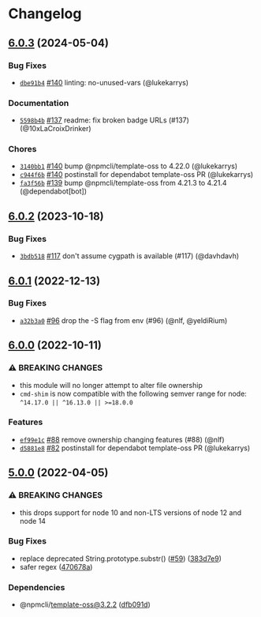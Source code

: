 # Changelog

## [6.0.3](https://github.com/npm/cmd-shim/compare/v6.0.2...v6.0.3) (2024-05-04)

### Bug Fixes

* [`dbe91b4`](https://github.com/npm/cmd-shim/commit/dbe91b4433990e0566903b29a2a17d81ded5890b) [#140](https://github.com/npm/cmd-shim/pull/140) linting: no-unused-vars (@lukekarrys)

### Documentation

* [`5598b4b`](https://github.com/npm/cmd-shim/commit/5598b4b5d04d42201543dc67b459f0a7db78c211) [#137](https://github.com/npm/cmd-shim/pull/137) readme: fix broken badge URLs (#137) (@10xLaCroixDrinker)

### Chores

* [`3140bb1`](https://github.com/npm/cmd-shim/commit/3140bb131f84ac8fc284f1120c5a963621cd001f) [#140](https://github.com/npm/cmd-shim/pull/140) bump @npmcli/template-oss to 4.22.0 (@lukekarrys)
* [`c944f6b`](https://github.com/npm/cmd-shim/commit/c944f6bb60f10b0c2aa803427233a7c76169a8c1) [#140](https://github.com/npm/cmd-shim/pull/140) postinstall for dependabot template-oss PR (@lukekarrys)
* [`fa3f56b`](https://github.com/npm/cmd-shim/commit/fa3f56b3ab022523f59cae4081912a8b535ac234) [#139](https://github.com/npm/cmd-shim/pull/139) bump @npmcli/template-oss from 4.21.3 to 4.21.4 (@dependabot[bot])

## [6.0.2](https://github.com/npm/cmd-shim/compare/v6.0.1...v6.0.2) (2023-10-18)

### Bug Fixes

* [`3bdb518`](https://github.com/npm/cmd-shim/commit/3bdb518db21ec6ae64cda74405c7025ee76ccd76) [#117](https://github.com/npm/cmd-shim/pull/117) don't assume cygpath is available (#117) (@davhdavh)

## [6.0.1](https://github.com/npm/cmd-shim/compare/v6.0.0...v6.0.1) (2022-12-13)

### Bug Fixes

* [`a32b3a0`](https://github.com/npm/cmd-shim/commit/a32b3a06615ed60afaa0441015fb1a456b6be488) [#96](https://github.com/npm/cmd-shim/pull/96) drop the -S flag from env (#96) (@nlf, @yeldiRium)

## [6.0.0](https://github.com/npm/cmd-shim/compare/v5.0.0...v6.0.0) (2022-10-11)

### ⚠️ BREAKING CHANGES

* this module will no longer attempt to alter file ownership
* `cmd-shim` is now compatible with the following semver range for node: `^14.17.0 || ^16.13.0 || >=18.0.0`

### Features

* [`ef99e1c`](https://github.com/npm/cmd-shim/commit/ef99e1cb605c2c8c35d40d8aa771f8060540ac91) [#88](https://github.com/npm/cmd-shim/pull/88) remove ownership changing features (#88) (@nlf)
* [`d5881e8`](https://github.com/npm/cmd-shim/commit/d5881e893bd5a2405ecd6cc53bcb862b43665860) [#82](https://github.com/npm/cmd-shim/pull/82) postinstall for dependabot template-oss PR (@lukekarrys)

## [5.0.0](https://github.com/npm/cmd-shim/compare/v4.1.0...v5.0.0) (2022-04-05)


### ⚠ BREAKING CHANGES

* this drops support for node 10 and non-LTS versions of node 12 and node 14

### Bug Fixes

* replace deprecated String.prototype.substr() ([#59](https://github.com/npm/cmd-shim/issues/59)) ([383d7e9](https://github.com/npm/cmd-shim/commit/383d7e954b72b76d88fad74510204c8ed12a37c1))
* safer regex ([470678a](https://github.com/npm/cmd-shim/commit/470678a5bfbdacabda8327a3e181bbf0cbcaba12))


### Dependencies

* @npmcli/template-oss@3.2.2 ([dfb091d](https://github.com/npm/cmd-shim/commit/dfb091de0d61fa83ee1a32ceb7810565bf7ed31b))
